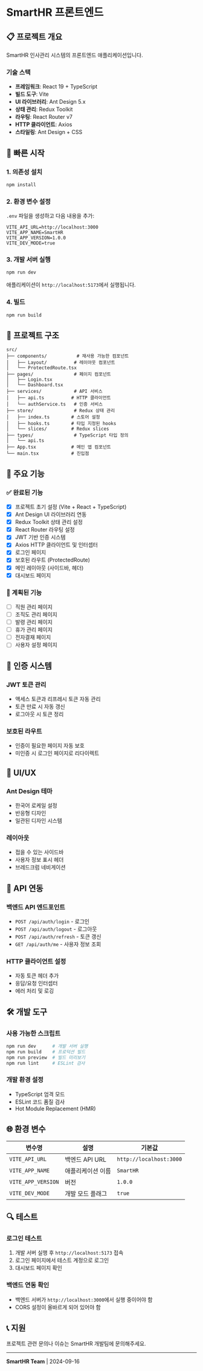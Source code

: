 # SmartHR 프론트엔드

## 📋 프로젝트 개요

SmartHR 인사관리 시스템의 프론트엔드 애플리케이션입니다.

### 기술 스택
- **프레임워크**: React 19 + TypeScript
- **빌드 도구**: Vite
- **UI 라이브러리**: Ant Design 5.x
- **상태 관리**: Redux Toolkit
- **라우팅**: React Router v7
- **HTTP 클라이언트**: Axios
- **스타일링**: Ant Design + CSS

## 🚀 빠른 시작

### 1. 의존성 설치
```bash
npm install
```

### 2. 환경 변수 설정
`.env` 파일을 생성하고 다음 내용을 추가:
```env
VITE_API_URL=http://localhost:3000
VITE_APP_NAME=SmartHR
VITE_APP_VERSION=1.0.0
VITE_DEV_MODE=true
```

### 3. 개발 서버 실행
```bash
npm run dev
```

애플리케이션이 `http://localhost:5173`에서 실행됩니다.

### 4. 빌드
```bash
npm run build
```

## 📁 프로젝트 구조

```
src/
├── components/           # 재사용 가능한 컴포넌트
│   ├── Layout/          # 레이아웃 컴포넌트
│   └── ProtectedRoute.tsx
├── pages/               # 페이지 컴포넌트
│   ├── Login.tsx
│   └── Dashboard.tsx
├── services/            # API 서비스
│   ├── api.ts          # HTTP 클라이언트
│   └── authService.ts   # 인증 서비스
├── store/               # Redux 상태 관리
│   ├── index.ts        # 스토어 설정
│   ├── hooks.ts        # 타입 지정된 hooks
│   └── slices/         # Redux slices
├── types/               # TypeScript 타입 정의
│   └── api.ts
├── App.tsx             # 메인 앱 컴포넌트
└── main.tsx            # 진입점
```

## 🔧 주요 기능

### ✅ 완료된 기능
- [x] 프로젝트 초기 설정 (Vite + React + TypeScript)
- [x] Ant Design UI 라이브러리 연동
- [x] Redux Toolkit 상태 관리 설정
- [x] React Router 라우팅 설정
- [x] JWT 기반 인증 시스템
- [x] Axios HTTP 클라이언트 및 인터셉터
- [x] 로그인 페이지
- [x] 보호된 라우트 (ProtectedRoute)
- [x] 메인 레이아웃 (사이드바, 헤더)
- [x] 대시보드 페이지

### 📝 계획된 기능
- [ ] 직원 관리 페이지
- [ ] 조직도 관리 페이지
- [ ] 발령 관리 페이지
- [ ] 휴가 관리 페이지
- [ ] 전자결재 페이지
- [ ] 사용자 설정 페이지

## 🔑 인증 시스템

### JWT 토큰 관리
- 액세스 토큰과 리프레시 토큰 자동 관리
- 토큰 만료 시 자동 갱신
- 로그아웃 시 토큰 정리

### 보호된 라우트
- 인증이 필요한 페이지 자동 보호
- 미인증 시 로그인 페이지로 리다이렉트

## 🎨 UI/UX

### Ant Design 테마
- 한국어 로케일 설정
- 반응형 디자인
- 일관된 디자인 시스템

### 레이아웃
- 접을 수 있는 사이드바
- 사용자 정보 표시 헤더
- 브레드크럼 네비게이션

## 📡 API 연동

### 백엔드 API 엔드포인트
- `POST /api/auth/login` - 로그인
- `POST /api/auth/logout` - 로그아웃
- `POST /api/auth/refresh` - 토큰 갱신
- `GET /api/auth/me` - 사용자 정보 조회

### HTTP 클라이언트 설정
- 자동 토큰 헤더 추가
- 응답/요청 인터셉터
- 에러 처리 및 로깅

## 🛠 개발 도구

### 사용 가능한 스크립트
```bash
npm run dev      # 개발 서버 실행
npm run build    # 프로덕션 빌드
npm run preview  # 빌드 미리보기
npm run lint     # ESLint 검사
```

### 개발 환경 설정
- TypeScript 엄격 모드
- ESLint 코드 품질 검사
- Hot Module Replacement (HMR)

## 🌐 환경 변수

| 변수명 | 설명 | 기본값 |
|--------|------|--------|
| `VITE_API_URL` | 백엔드 API URL | `http://localhost:3000` |
| `VITE_APP_NAME` | 애플리케이션 이름 | `SmartHR` |
| `VITE_APP_VERSION` | 버전 | `1.0.0` |
| `VITE_DEV_MODE` | 개발 모드 플래그 | `true` |

## 🔍 테스트

### 로그인 테스트
1. 개발 서버 실행 후 `http://localhost:5173` 접속
2. 로그인 페이지에서 테스트 계정으로 로그인
3. 대시보드 페이지 확인

### 백엔드 연동 확인
- 백엔드 서버가 `http://localhost:3000`에서 실행 중이어야 함
- CORS 설정이 올바르게 되어 있어야 함

## 📞 지원

프로젝트 관련 문의나 이슈는 SmartHR 개발팀에 문의해주세요.

---

**SmartHR Team** | 2024-09-16